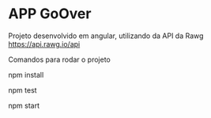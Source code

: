 # APP GoOver
Projeto desenvolvido em angular, utilizando da API da Rawg https://api.rawg.io/api

Comandos para rodar o projeto

npm install

npm test

npm start
